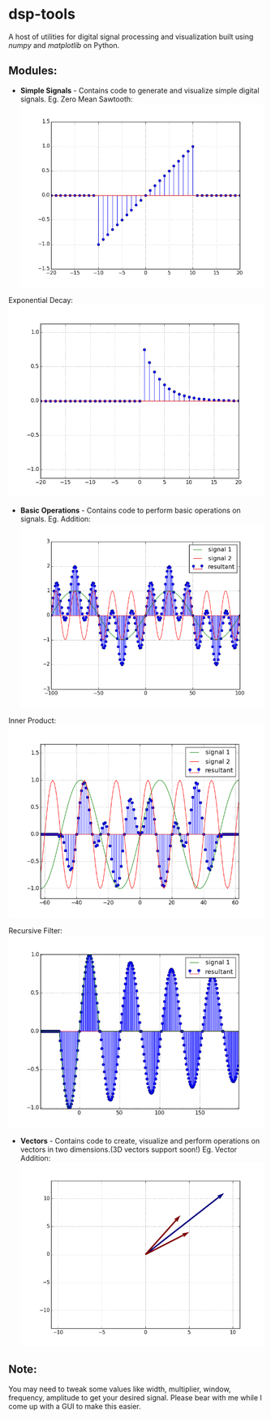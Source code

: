 # dsp-tools
A host of utilities for digital signal processing and visualization built using _numpy_ and _matplotlib_ on Python.

## Modules:
* __Simple Signals__ - Contains code to generate and visualize simple digital signals. Eg.
Zero Mean Sawtooth:
![Zero Mean Sawtooth](cap3.png)

Exponential Decay:
![Exponential Decay](cap4.png)

* __Basic Operations__ - Contains code to perform basic operations on signals. Eg.
Addition:
![Addition](cap.png)

Inner Product:
![Inner Product](cap2.png)

Recursive Filter:
![Recursive Filter](cap5.png)

* __Vectors__ - Contains code to create, visualize and perform operations on vectors in two dimensions.(3D vectors support soon!) Eg.
Vector Addition:
![Vector Addition](cap6.png)

## Note:
You may need to tweak some values like width, multiplier, window, frequency, amplitude to get your desired signal. Please bear with me while I come up with a GUI to make this easier.